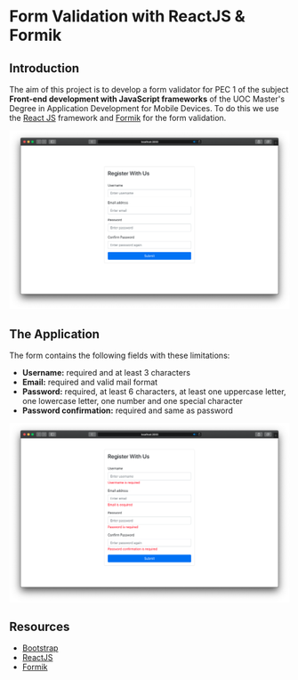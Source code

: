 # Form Validation with ReactJS & Formik

## Introduction

The aim of this project is to develop a form validator for PEC 1 of the subject **Front-end development with JavaScript frameworks** of the UOC Master's Degree in Application Development for Mobile Devices. To do this we use the [React JS](https://https://es.reactjs.org) framework and [Formik](https://formik.org) for the form validation.

![Main Page](index.png)

## The Application

The form contains the following fields with these limitations:

- **Username:** required and at least 3 characters
- **Email:** required and valid mail format
- **Password:** required, at least 6 characters, at least one uppercase letter, one lowercase letter, one number and one special character
- **Password confirmation:** required and same as password

![Errors](errors.png)

## Resources

- [Bootstrap](https://getbootstrap.com)
- [ReactJS](https://reactjs.org)
- [Formik](https://formik.org)
